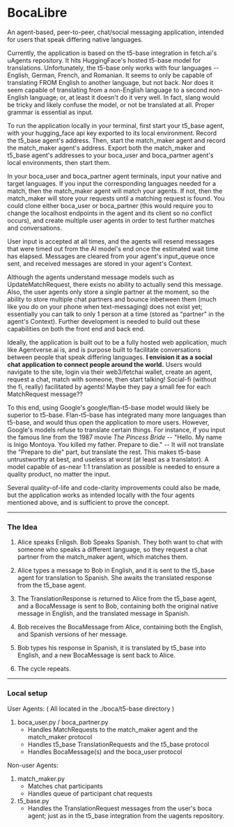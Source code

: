 # BocaLibre

An agent-based, peer-to-peer, chat/social messaging application, intended for users that speak differing native languages.

Currently, the application is based on the t5-base integration in fetch.ai's uAgents repository. It hits HuggingFace's hosted t5-base model for translations. Unfortunately, the t5-base only works with four languages -- English, German, French, and Romanian. It seems to only be capable of translating FROM English to another language, but not back. Nor does it seem capable of translating from a non-English language to a second non-English language; or, at least it doesn't do it very well. In fact, slang would be tricky and likely confuse the model, or not be translated at all. Proper grammar is essential as input.

To run the application locally in your terminal, first start your t5_base agent, with your hugging_face api key exported to its local environment. Record the t5_base agent's address. Then, start the match_maker agent and record the match_maker agent's address. Export both the match_maker and t5_base agent's addresses to your boca_user and boca_partner agent's local environments, then start them.

In your boca_user and boca_partner agent terminals, input your native and target languages. If you input the corresponding languages needed for a match, then the match_maker agent will match your agents. If not, then the match_maker will store your requests until a matching request is found. You could clone either boca_user or boca_partner (this would require you to change the localhost endpoints in the agent and its client so no conflict occurs), and create multiple user agents in order to test further matches and conversations.

User input is accepted at all times, and the agents will resend messages that were timed out from the AI model's end once the estimated wait time has elapsed. Messages are cleared from your agent's input_queue once sent, and received messages are stored in your agent's Context.

Although the agents understand message models such as UpdateMatchRequest, there exists no ability to actually send this message. Also, the user agents only store a single partner at the moment, so the ability to store multiple chat partners and bounce inbetween them (much like you do on your phone when text-messaging) does not exist yet; essentially you can talk to only 1 person at a time (stored as "partner" in the agent's Context). Further development is needed to build out these capabilities on both the front end and back end.

Ideally, the application is built out to be a fully hosted web application, much like Agentverse.ai is, and is purpose built to facilitate conversations between people that speak differing languages. **I envision it as a social chat application to connect people around the world.** Users would navigate to the site, login via their web3/fetchai wallet, create an agent, request a chat, match with someone, then start talking! Social-fi (without the fi, really) facilitated by agents! Maybe they pay a small fee for each MatchRequest message??

To this end, using Google's google/flan-t5-base model would likely be superior to t5-base. Flan-t5-base has integrated many more languages than t5-base, and would thus open the application to more users. However, Google's models refuse to translate certain things. For instance, if you input the famous line from the 1987 movie _The Pincess Bride_ -- "Hello. My name is Inigo Montoya. You killed my father. Prepare to die." -- It will not translate the "Prepare to die" part, but translate the rest. This makes t5-base untrustworthy at best, and useless at worst (at least as a translator). A model capable of as-near 1:1 translation as possible is needed to ensure a quality product, no matter the input.

Several quality-of-life and code-clarity improvements could also be made, but the application works as intended locally with the four agents mentioned above, and is sufficient to prove the concept.

---

### The Idea

1. Alice speaks Enligsh. Bob Speaks Spanish. They both want to chat with someone who speaks a different language, so they request a chat partner from the match_maker agent, which matches them.

2. Alice types a message to Bob in English, and it is sent to the t5_base agent for translation to Spanish. She awaits the translated response from the t5_base agent.

3. The TranslationResponse is returned to Alice from the t5_base agent, and a BocaMessage is sent to Bob, containing both the original native message in English, and the translated message in Spanish.

4. Bob receives the BocaMessage from Alice, containing both the English, and Spanish versions of her message.

5. Bob types his response in Spanish, it is translated by t5_base into English, and a new BocaMessage is sent back to Alice.

6. The cycle repeats.

---

### Local setup

User Agents: ( All located in the ./boca/t5-base directory )

1. boca_user.py / boca_partner.py
    - Handles MatchRequests to the match_maker agent and the match_maker protocol
    - Handles t5_base TranslationRequests and the t5_base protocol
    - Handles BocaMessage(s) and the boca_user protocol

Non-user Agents: 

1. match_maker.py
    - Matches chat participants
    - Handles queue of participant chat requests
2. t5_base.py
    - Handles the TranslationRequest messages from the user's boca agent; just as in the t5_base integration from the uagents repository.